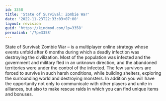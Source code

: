 ```yaml
---
id: 3358
title: 'State of Survival: Zombie War'
date: '2022-11-23T22:33:03+07:00'
layout: revision
guid: 'https://kindmod.com/?p=3358'
permalink: '/?p=3358'
---
```


State of Survival: Zombie War – is a multiplayer online strategy whose events unfold after 6 months during which a deadly infection was destroying the civilization. Most of the population was infected and the government and military fled in an unknown direction, and the abandoned territories were under the control of the infected. The few survivors are forced to survive in such harsh conditions, while building shelters, exploring the surrounding world and destroying monsters. In addition you will have the opportunity not only to communicate with other players and unite in alliances, but also to make rescue raids in which you can find unique items and bonuses.